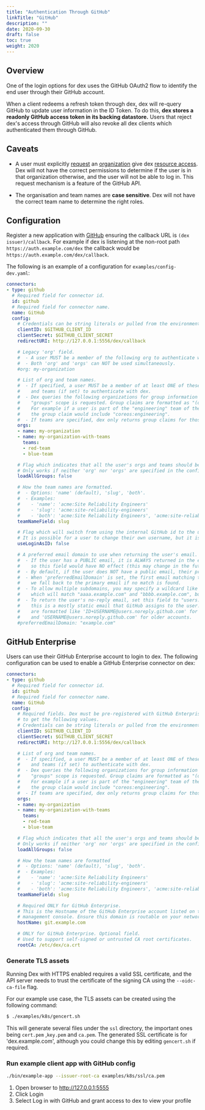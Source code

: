 ```yaml
---
title: "Authentication Through GitHub"
linkTitle: "GitHub"
description: ""
date: 2020-09-30
draft: false
toc: true
weight: 2020
---
```


## Overview

One of the login options for dex uses the GitHub OAuth2 flow to identify the end user through their GitHub account.

When a client redeems a refresh token through dex, dex will re-query GitHub to update user information in the ID Token. To do this, __dex stores a readonly GitHub access token in its backing datastore.__ Users that reject dex's access through GitHub will also revoke all dex clients which authenticated them through GitHub.

## Caveats

* A user must explicitly [request][github-request-org-access] an [organization][github-orgs] give dex [resource access][github-approve-org-access]. Dex will not have the correct permissions to determine if the user is in that organization otherwise, and the user will not be able to log in. This request mechanism is a feature of the GitHub API.

* The organisation and team names are **case sensitive**. Dex will not have the correct team name to determine the right roles.

## Configuration

Register a new application with [GitHub][github-oauth2] ensuring the callback URL is `(dex issuer)/callback`. For example if dex is listening at the non-root path `https://auth.example.com/dex` the callback would be `https://auth.example.com/dex/callback`.

The following is an example of a configuration for `examples/config-dev.yaml`:

```yaml
connectors:
- type: github
  # Required field for connector id.
  id: github
  # Required field for connector name.
  name: GitHub
  config:
    # Credentials can be string literals or pulled from the environment.
    clientID: $GITHUB_CLIENT_ID
    clientSecret: $GITHUB_CLIENT_SECRET
    redirectURI: http://127.0.0.1:5556/dex/callback

    # Legacy 'org' field.
    #  - A user MUST be a member of the following org to authenticate with dex.
    #  - Both 'org' and 'orgs' can NOT be used simultaneously.
    #org: my-organization

    # List of org and team names.
    #  - If specified, a user MUST be a member of at least ONE of these orgs
    #    and teams (if set) to authenticate with dex.
    #  - Dex queries the following organizations for group information if the
    #    "groups" scope is requested. Group claims are formatted as "(org):(team)".
    #    For example if a user is part of the "engineering" team of the "coreos" org,
    #    the group claim would include "coreos:engineering".
    #  - If teams are specified, dex only returns group claims for those teams.
    orgs:
    - name: my-organization
    - name: my-organization-with-teams
      teams:
      - red-team
      - blue-team

    # Flag which indicates that all the user's orgs and teams should be loaded.
    # Only works if neither 'org' nor 'orgs' are specified in the config.
    loadAllGroups: false

    # How the team names are formatted.
    #  - Options: 'name' (default), 'slug', 'both'.
    #  - Examples:
    #    - 'name': 'acme:Site Reliability Engineers'
    #    - 'slug': 'acme:site-reliability-engineers'
    #    - 'both': 'acme:Site Reliability Engineers', 'acme:site-reliability-engineers'
    teamNameField: slug

    # Flag which will switch from using the internal GitHub id to the users handle (@mention) as the user id.
    # It is possible for a user to change their own username, but it is very rare for them to do so
    useLoginAsID: false

    # A preferred email domain to use when returning the user's email.
    #  - If the user has a PUBLIC email, it is ALWAYS returned in the email claim,
    #    so this field would have NO effect (this may change in the future).
    #  - By default, if the user does NOT have a public email, their primary email is returned.
    #  - When 'preferredEmailDomain' is set, the first email matching this domain is returned,
    #    we fall back to the primary email if no match is found.
    #  - To allow multiple subdomains, you may specify a wildcard like "*.example.com"
    #    which will match "aaaa.example.com" and "bbbb.example.com", but NOT "example.com".
    #  - To return the user's no-reply email, set this field to "users.noreply.github.com",
    #    this is a mostly static email that GitHub assigns to the user. These emails
    #    are formatted like 'ID+USERNAME@users.noreply.github.com' for newer accounts
    #    and 'USERNAME@users.noreply.github.com' for older accounts.
    #preferredEmailDomain: "example.com"
```

## GitHub Enterprise

Users can use their GitHub Enterprise account to login to dex. The following configuration can be used to enable a GitHub Enterprise connector on dex:

```yaml
connectors:
- type: github
  # Required field for connector id.
  id: github
  # Required field for connector name.
  name: GitHub
  config:
    # Required fields. Dex must be pre-registered with GitHub Enterprise
    # to get the following values.
    # Credentials can be string literals or pulled from the environment.
    clientID: $GITHUB_CLIENT_ID
    clientSecret: $GITHUB_CLIENT_SECRET
    redirectURI: http://127.0.0.1:5556/dex/callback

    # List of org and team names.
    #  - If specified, a user MUST be a member of at least ONE of these orgs
    #    and teams (if set) to authenticate with dex.
    #  - Dex queries the following organizations for group information if the
    #    "groups" scope is requested. Group claims are formatted as "(org):(team)".
    #    For example if a user is part of the "engineering" team of the "coreos" org,
    #    the group claim would include "coreos:engineering".
    #  - If teams are specified, dex only returns group claims for those teams.
    orgs:
    - name: my-organization
    - name: my-organization-with-teams
      teams:
      - red-team
      - blue-team

    # Flag which indicates that all the user's orgs and teams should be loaded.
    # Only works if neither 'org' nor 'orgs' are specified in the config.
    loadAllGroups: false

    # How the team names are formatted
    #  - Options: 'name' (default), 'slug', 'both'.
    #  - Examples:
    #    - 'name': 'acme:Site Reliability Engineers'
    #    - 'slug': 'acme:site-reliability-engineers'
    #    - 'both': 'acme:Site Reliability Engineers', 'acme:site-reliability-engineers'
    teamNameField: slug

    # Required ONLY for GitHub Enterprise.
    # This is the Hostname of the GitHub Enterprise account listed on the
    # management console. Ensure this domain is routable on your network.
    hostName: git.example.com

    # ONLY for GitHub Enterprise. Optional field.
    # Used to support self-signed or untrusted CA root certificates.
    rootCA: /etc/dex/ca.crt
```

### Generate TLS assets

Running Dex with HTTPS enabled requires a valid SSL certificate, and the API server needs to trust the certificate of the signing CA using the `--oidc-ca-file` flag.

For our example use case, the TLS assets can be created using the following command:

```bash
$ ./examples/k8s/gencert.sh
```

This will generate several files under the `ssl` directory, the important ones being `cert.pem` ,`key.pem` and `ca.pem`. The generated SSL certificate is for 'dex.example.com', although you could change this by editing `gencert.sh` if required.

### Run example client app with GitHub config

```bash
./bin/example-app --issuer-root-ca examples/k8s/ssl/ca.pem
```

1. Open browser to http://127.0.0.1:5555
2. Click Login
3. Select Log in with GitHub and grant access to dex to view your profile

[github-oauth2]: https://github.com/settings/applications/new
[github-orgs]: https://developer.github.com/v3/orgs/
[github-request-org-access]: https://help.github.com/articles/requesting-organization-approval-for-oauth-apps/
[github-approve-org-access]: https://help.github.com/articles/approving-oauth-apps-for-your-organization/
